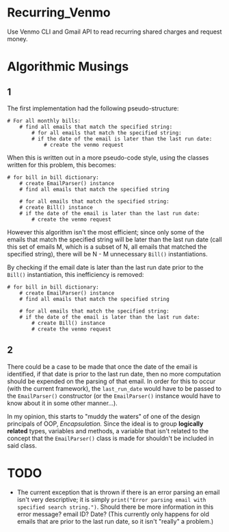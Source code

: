 # Recurring\_Venmo

Use Venmo CLI and Gmail API to read recurring shared charges and request money.

# Algorithmic Musings

## 1

The first implementation had the following pseudo-structure:

```
# For all monthly bills:
    # find all emails that match the specified string:
        # for all emails that match the specified string:
	    # if the date of the email is later than the last run date:
	        # create the venmo request
```

When this is written out in a more pseudo-code style, using the classes written
for this problem, this becomes:

```
# for bill in bill dictionary:
    # create EmailParser() instance
    # find all emails that match the specified string 

    # for all emails that match the specified string:
	# create Bill() instance
	# if the date of the email is later than the last run date:
	    # create the venmo request
```

However this algorithm isn't the most efficient; since only some of the
emails that match the specified string will be later than the last run date
(call this set of emails M, which is a subset of N, all emails that matched
the specified string), there will be N - M unnecessary `Bill()` instantiations.

By checking if the email date is later than the last run date prior to the `Bill()`
instantiation, this inefficiency is removed:

```
# for bill in bill dictionary:
    # create EmailParser() instance
    # find all emails that match the specified string 

    # for all emails that match the specified string:
    # if the date of the email is later than the last run date:
        # create Bill() instance
        # create the venmo request
```

## 2

There could be a case to be made that once the date of the email is identified,
if that date is prior to the last run date, then no more computation should be
expended on the parsing of that email. In order for this to occur (with the
current framework), the `last_run_date` would have to be passed to the `EmailParser()`
constructor (or the `EmailParser()` instance would have to know about it in
some other manner...).

In my opinion, this starts to "muddy the waters" of one of the design principals
of OOP, *Encapsulation.* Since the ideal is to group **logically related** types,
variables and methods, a variable that isn't related to the concept that the
`EmailParser()` class is made for shouldn't be included in said class.

# TODO

* The current exception that is thrown if there is an error parsing an email
isn't very descriptive; it is simply `print("Error parsing email with specified search string.")`.
Should there be more information in this error message? email ID? Date? (This 
currently only happens for old emails that are prior to the last run date, so it
isn't "really" a problem.)
